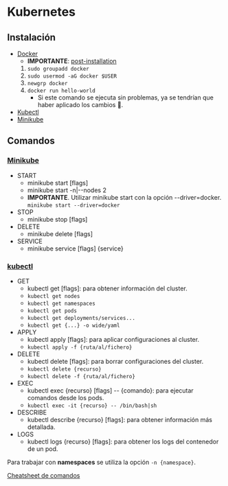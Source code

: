 # Kubernetes

## Instalación

- [Docker](https://docs.docker.com/engine/install/ubuntu/#install-using-the-repository)
    -  **IMPORTANTE**: [post-installation](https://docs.docker.com/engine/install/linux-postinstall/)
    1. `sudo groupadd docker`
    2. `sudo usermod -aG docker $USER`
    3. `newgrp docker`
    4. `docker run hello-world`
        - Si este comando se ejecuta sin problemas, ya se tendrían que haber aplicado los cambios 🫡.
- [Kubectl](https://docs.docker.com/engine/install/ubuntu/#install-using-the-repository)
- [Minikube](https://minikube.sigs.k8s.io/docs/start/)

## Comandos

### [Minikube](https://minikube.sigs.k8s.io/docs/commands/)
- START
    - minikube start \[flags\]
    - minikube start -n|--nodes 2
    - **IMPORTANTE**. Utilizar minikube start con la opción --driver=docker. `minikube start --driver=docker`
- STOP
    - minikube stop \[flags\]
- DELETE
    - minikube delete \[flags\]
- SERVICE
    - minikube service \[flags\] {service}

### [kubectl](https://kubernetes.io/docs/reference/generated/kubectl/kubectl-commands)
- GET
    - kubectl get \[flags\]: para obtener información del cluster.
    - ``kubectl get nodes``
    - ``kubectl get namespaces``
    - ``kubectl get pods``
    - ``kubectl get deployments/services...``
    - ``kubectl get {...} -o wide/yaml``
- APPLY
    - kubectl apply \[flags\]: para aplicar configuraciones al cluster.
    - ``kubectl apply -f {ruta/al/fichero}``
- DELETE
    - kubectl delete \[flags\]: para borrar configuraciones del cluster.
    - ``kubectl delete {recurso}``
    - ``kubectl delete -f {ruta/al/fichero}``
- EXEC
    - kubectl exec {recurso} \[flags\] -- {comando}: para ejecutar comandos desde los pods.
    - ``kubectl exec -it {recurso} -- /bin/bash|sh``
- DESCRIBE
    - kubectl describe {recurso} \[flags\]: para obtener información más detallada.
- LOGS
    - kubectl logs {recurso} \[flags\]: para obtener los logs del contenedor de un pod.

Para trabajar con **namespaces** se utiliza la opción `-n {namespace}`.

[Cheatsheet de comandos](https://www.scaleway.com/en/docs/containers/kubernetes/reference-content/kubernetes-cheatsheet/)